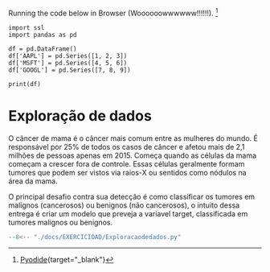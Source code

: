 
Running the code below in Browser (Woooooowwwwww!!!!!!). [^1]


``` pyodide install="pandas,ssl"
import ssl
import pandas as pd

df = pd.DataFrame()
df['AAPL'] = pd.Series([1, 2, 3])
df['MSFT'] = pd.Series([4, 5, 6])
df['GOOGL'] = pd.Series([7, 8, 9])

print(df)

```

[^1]: [Pyodide](https://pawamoy.github.io/markdown-exec/usage/pyodide/){target="_blank"}

# Exploração de dados

O câncer de mama é o câncer mais comum entre as mulheres do mundo. É responsável por 25% de todos os casos de câncer e afetou mais de 2,1 milhões de pessoas apenas em 2015. Começa quando as células da mama começam a crescer fora de controle. Essas células geralmente formam tumores que podem ser vistos via raios-X ou sentidos como nódulos na área da mama.

O principal desafio contra sua detecção é como classificar os tumores em malignos (cancerosos) ou benignos (não cancerosos), o intuito dessa entrega é criar um modelo que preveja a variavel target, classificada em tumores malignos ou benignos.

``` python exec="on" html="0"
--8<-- "./docs/EXERCICIOAD/Exploracaodedados.py"
```
